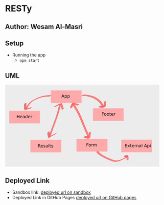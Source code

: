# RESTy

## Author: Wesam Al-Masri

## Setup

- Running the app
  - `npm start`

## UML

![uml](assets/resty2.png)

## Deployed Link

- Sandbox link: [deployed url on sandbox](https://codesandbox.io/s/github/401-js-WesamAlmasri/resty/tree/main/?file=/src/App.js)
- Deployed Link in GitHub Pages [deployed url on GitHub pages](https://401-js-wesamalmasri.github.io/resty/)